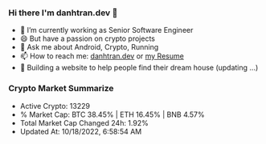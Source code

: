 ### Hi there I'm danhtran.dev 👋

- 🔭 I’m currently working as Senior Software Engineer
- 😄 But have a passion on crypto projects
- 💬 Ask me about Android, Crypto, Running 
- 📫 How to reach me: <a href="https://danhtran.dev" target="_blank">danhtran.dev</a> or <a href="Developer-Resume.pdf" target="_blank">my Resume</a>
- 🌱 Building a website to help people find their dream house (updating ...)

### Crypto Market Summarize
- Active Crypto: 13229
- % Market Cap: BTC 38.45% | ETH 16.45% | BNB 4.57%
- Total Market Cap Changed 24h: 1.92%
- Updated At: 10/18/2022, 6:58:54 AM
